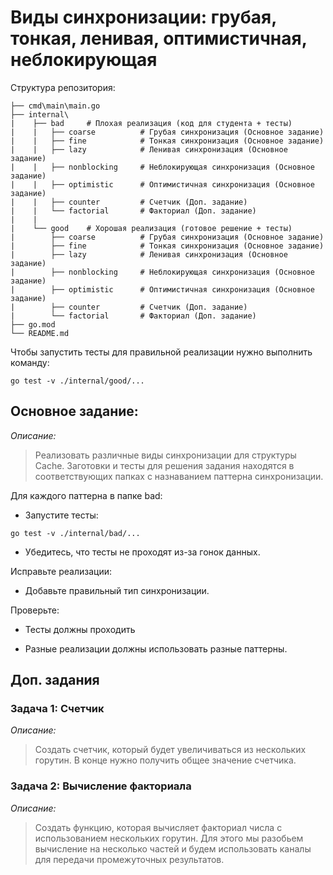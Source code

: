 # Виды синхронизации: грубая, тонкая, ленивая, оптимистичная, неблокирующая

Структура репозитория:
```
├── cmd\main\main.go
├── internal\
|    ├── bad     # Плохая реализация (код для студента + тесты)
|    |   ├── coarse          # Грубая синхронизация (Основное задание)
|    |   ├── fine            # Тонкая синхронизация (Основное задание)
|    |   ├── lazy            # Ленивая синхронизация (Основное задание)
|    |   ├── nonblocking     # Неблокирующая синхронизация (Основное задание)
|    |   ├── optimistic      # Оптимистичная синхронизация (Основное задание)
|    |   ├── counter         # Счетчик (Доп. задание)
|    |   └── factorial       # Факториал (Доп. задание)
|    |
|    └── good    # Хорошая реализация (готовое решение + тесты)
|        ├── coarse          # Грубая синхронизация (Основное задание)
|        ├── fine            # Тонкая синхронизация (Основное задание)
|        ├── lazy            # Ленивая синхронизация (Основное задание)
|        ├── nonblocking     # Неблокирующая синхронизация (Основное задание)
|        ├── optimistic      # Оптимистичная синхронизация (Основное задание)
|        ├── counter         # Счетчик (Доп. задание)
|        └── factorial       # Факториал (Доп. задание)
├── go.mod
└── README.md

```

Чтобы запустить тесты для правильной реализации нужно выполнить команду:
```
go test -v ./internal/good/...
```

## Основное задание:

*Описание:*

> Реализовать различные виды синхронизации для структуры Cache. Заготовки и тесты для решения задания находятся в соответствующих папках с назнаванием паттерна синхронизации.

Для каждого паттерна в папке bad:

* Запустите тесты: 

```
go test -v ./internal/bad/...
```
* Убедитесь, что тесты не проходят из-за гонок данных.

Исправьте реализации:

* Добавьте правильный тип синхронизации.

Проверьте:

* Тесты должны проходить

* Разные реализации должны использовать разные паттерны.

## Доп. задания

### Задача 1: Счетчик

*Описание:* 

> Создать счетчик, который будет увеличиваться из нескольких горутин. В конце нужно получить общее значение счетчика.

### Задача 2: Вычисление факториала

*Описание:* 

> Создать функцию, которая вычисляет факториал числа с использованием нескольких горутин. Для этого мы разобьем вычисление на несколько частей и будем использовать каналы для передачи промежуточных результатов.
